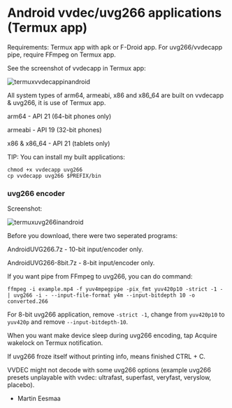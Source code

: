 # Android vvdec/uvg266 applications (Termux app)

Requirements: Termux app with apk or F-Droid app. For uvg266/vvdecapp pipe, require FFmpeg on Termux app.

See the screenshot of vvdecapp in Termux app:

![termuxvvdecappinandroid](https://user-images.githubusercontent.com/88035011/176990694-52279bf1-86fd-419e-a2b7-1b6d1038ac18.jpg)

All system types of arm64, armeabi, x86 and x86_64 are built on vvdecapp & uvg266, it is use of Termux app.

arm64 - API 21 (64-bit phones only)

armeabi - API 19 (32-bit phones)

x86 & x86_64 - API 21 (tablets only)

TIP: You can install my built applications:

```
chmod +x vvdecapp uvg266
cp vvdecapp uvg266 $PREFIX/bin
```

### uvg266 encoder

Screenshot:

![termuxuvg266inandroid](https://user-images.githubusercontent.com/88035011/190282518-13c6dfd1-41a4-4a9b-aefe-de9e43c26759.jpg)

Before you download, there were two seperated programs:

AndroidUVG266.7z - 10-bit input/encoder only.

AndroidUVG266-8bit.7z - 8-bit input/encoder only.

If you want pipe from FFmpeg to uvg266, you can do command:
```
ffmpeg -i example.mp4 -f yuv4mpegpipe -pix_fmt yuv420p10 -strict -1 - | uvg266 -i - --input-file-format y4m --input-bitdepth 10 -o converted.266
```

For 8-bit uvg266 application, remove `-strict -1`, change from `yuv420p10` to `yuv420p` and remove `--input-bitdepth-10`.

When you want make device sleep during uvg266 encoding, tap Acquire wakelock on Termux notification.

If uvg266 froze itself without printing info, means finished CTRL + C.

VVDEC might not decode with some uvg266 options (example uvg266 presets unplayable with vvdec: ultrafast, superfast, veryfast, veryslow, placebo).

- Martin Eesmaa
